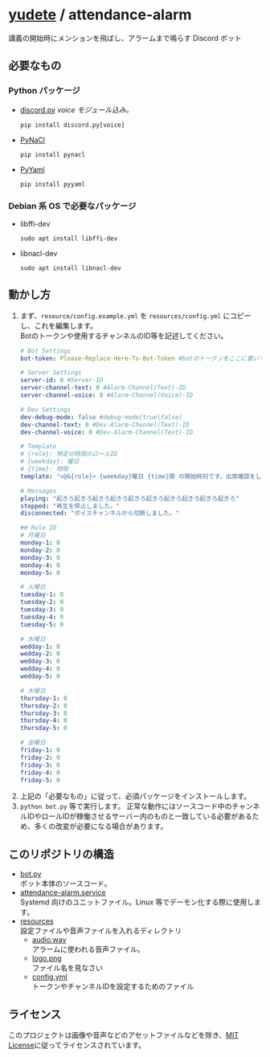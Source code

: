 # [yudete](https://github.com/yudete) / attendance-alarm
講義の開始時にメンションを飛ばし、アラームまで鳴らす Discord ボット

## 必要なもの
### Python パッケージ
* [discord.py](https://discordpy.readthedocs.io/ja/latest/) *voice モジュール込み。*
    ```
    pip install discord.py[voice]
    ```
* [PyNaCl](https://pypi.org/project/PyNaCl/)
    ```sss
    pip install pynacl
    ```
* [PyYaml](https://pypi.org/project/PyYAML/)
    ```
    pip install pyyaml
    ```
### Debian 系 OS で必要なパッケージ
* libffi-dev
    ```
    sudo apt install libffi-dev
    ```
* libnacl-dev
    ```
    sudo apt install libnacl-dev
    ```

## 動かし方
1. まず、`resource/config.example.yml` を `resources/config.yml` にコピーし、これを編集します。  
   Botのトークンや使用するチャンネルのID等を記述してください。
    ```yml
    # Bot Settings
    bot-token: Please-Replace-Here-To-Bot-Token #botのトークンをここに書いてください

    # Server Settings
    server-id: 0 #Server-ID
    server-channel-text: 0 #Alarm-Channel(Text)-ID
    server-channel-voice: 0 #Alarm-Channel(Voice)-ID

    # Dev Settings
    dev-debug-mode: false #debug-mode(true|false)
    dev-channel-text: 0 #Dev-Alarm-Channel(Text)-ID
    dev-channel-voice: 0 #Dev-Alarm-Channel(Text)-ID

    # Template
    # {role}: 特定の時限のロールID
    # {weekday}: 曜日
    # {time}: 時限
    template: "<@&{role}> {weekday}曜日 {time}限 の開始時刻です。出席確認をしてください。"

    # Messages
    playing: "起きろ起きろ起きろ起きろ起きろ起きろ起きろ起きろ起きろ起きろ"
    stopped: "再生を停止しました。"
    disconnected: "ボイスチャンネルから切断しました。"

    ## Role ID
    # 月曜日
    monday-1: 0
    monday-2: 0
    monday-3: 0
    monday-4: 0
    monday-5: 0

    # 火曜日
    tuesday-1: 0
    tuesday-2: 0
    tuesday-3: 0
    tuesday-4: 0
    tuesday-5: 0

    # 水曜日
    wedday-1: 0
    wedday-2: 0
    wedday-3: 0
    wedday-4: 0
    wedday-5: 0

    # 木曜日
    thursday-1: 0
    thursday-2: 0
    thursday-3: 0
    thursday-4: 0
    thursday-5: 0

    # 金曜日
    friday-1: 0
    friday-2: 0
    friday-3: 0
    friday-4: 0
    friday-5: 0
    ```
1. 上記の「必要なもの」に従って、必須パッケージをインストールします。  
1. `python bot.py` 等で実行します。
    正常な動作にはソースコード中のチャンネルIDやロールIDが稼働させるサーバー内のものと一致している必要があるため、多くの改変が必要になる場合があります。

## このリポジトリの構造
* [bot.py](https://github.com/yudete/attendance-alarm/blob/main/bot.py)  
ボット本体のソースコード。
* [attendance-alarm.service](https://github.com/yudete/attendance-alarm/blob/main/attendance-alarm.service)  
Systemd 向けのユニットファイル。Linux 等でデーモン化する際に使用します。
* [resources](https://github.com/yudete/attendance-alarm/blob/main/resource)  
設定ファイルや音声ファイルを入れるディレクトリ
    * [audio.wav](https://github.com/yudete/attendance-alarm/blob/main/resource/audio.wav)  
    アラームに使われる音声ファイル。
    * [logo.png](https://github.com/yudete/attendance-alarm/blob/main/resource/logo.png)  
    ファイル名を見なさい
    * [config.yml](https://github.com/yudete/attendance-alarm/blob/main/resource/config.yml)  
    トークンやチャンネルIDを設定するためのファイル

## ライセンス
このプロジェクトは画像や音声などのアセットファイルなどを除き、[MIT License](https://opensource.org/licenses/MIT)に従ってライセンスされています。
